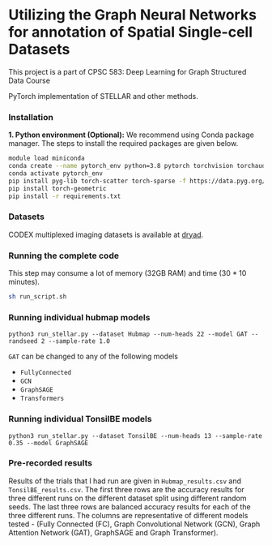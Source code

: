 # Utilizing the Graph Neural Networks for annotation of Spatial Single-cell Datasets

This project is a part of CPSC 583: Deep Learning for Graph Structured Data Course

PyTorch implementation of STELLAR and other methods.


### Installation


**1. Python environment (Optional):**
We recommend using Conda package manager. The steps to install the required packages are given below.

```bash
module load miniconda
conda create --name pytorch_env python=3.8 pytorch torchvision torchaudio torch-geometric cudatoolkit=11.3 -c pytorch
conda activate pytorch_env
pip install pyg-lib torch-scatter torch-sparse -f https://data.pyg.org/whl/torch-1.13.0+cpu.html
pip install torch-geometric
pip install -r requirements.txt
```

### Datasets

CODEX multiplexed imaging datasets is available at [dryad](https://datadryad.org/stash/share/1OQtxew0Unh3iAdP-ELew-ctwuPTBz6Oy8uuyxqliZk). 

### Running the complete code
This step may consume a lot of memory (32GB RAM) and time (30 * 10 minutes). 
```bash
sh run_script.sh
```

### Running individual hubmap models

```
python3 run_stellar.py --dataset Hubmap --num-heads 22 --model GAT --randseed 2 --sample-rate 1.0
```

`GAT` can be changed to any of the following models
 - `FullyConnected`
 - `GCN`
 - `GraphSAGE`
 - `Transformers`

### Running individual TonsilBE models
```
python3 run_stellar.py --dataset TonsilBE --num-heads 13 --sample-rate 0.35 --model GraphSAGE
```

### Pre-recorded results
Results of the trials that I had run are given in `Hubmap_results.csv` and `TonsilBE_results.csv`. The first three rows are the accuracy results for three different runs on the different dataset split using different random seeds. The last three rows are balanced accuracy results for each of the three different runs. The columns are representative of different models tested - (Fully Connected (FC), Graph Convolutional Network (GCN), Graph Attention Network (GAT), GraphSAGE and Graph Transformer). 
